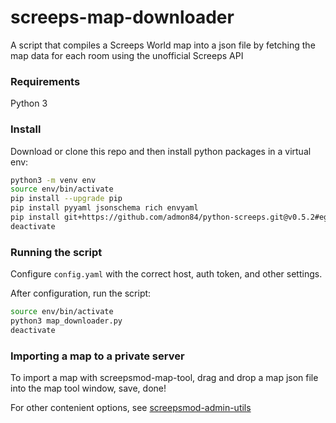 # screeps-map-downloader

A script that compiles a Screeps World map into a json file by fetching the map data for each room using the unofficial Screeps API

### Requirements

Python 3

### Install

Download or clone this repo and then install python packages in a virtual env:

```sh
python3 -m venv env
source env/bin/activate
pip install --upgrade pip
pip install pyyaml jsonschema rich envyaml
pip install git+https://github.com/admon84/python-screeps.git@v0.5.2#egg=screepsapi
deactivate
```

### Running the script

Configure `config.yaml` with the correct host, auth token, and other settings.

After configuration, run the script:

```sh
source env/bin/activate
python3 map_downloader.py
deactivate
```

### Importing a map to a private server

To import a map with screepsmod-map-tool, drag and drop a map json file into the map tool window, save, done!

For other contenient options, see [screepsmod-admin-utils](https://github.com/ScreepsMods/screepsmod-admin-utils#readme)
